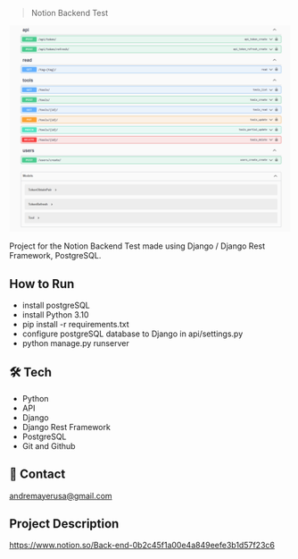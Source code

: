> Notion Backend Test

![preview](swagger.png)

Project for the Notion Backend Test made using Django / Django Rest Framework, PostgreSQL.

## How to Run

- install postgreSQL
- install Python 3.10
- pip install -r requirements.txt
- configure postgreSQL database to Django in api/settings.py
- python manage.py runserver

## 🛠 Tech

- Python
- API
- Django
- Django Rest Framework
- PostgreSQL
- Git and Github

## 💛 Contact

andremayerusa@gmail.com


## Project Description

https://www.notion.so/Back-end-0b2c45f1a00e4a849eefe3b1d57f23c6
